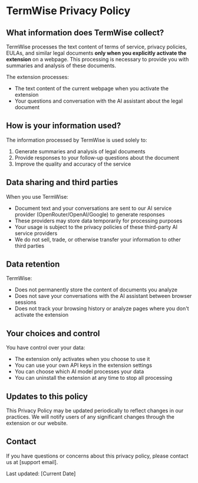 # TermWise Privacy Policy

## What information does TermWise collect?

TermWise processes the text content of terms of service, privacy policies, EULAs, and similar legal documents **only when you explicitly activate the extension** on a webpage. This processing is necessary to provide you with summaries and analysis of these documents.

The extension processes:
- The text content of the current webpage when you activate the extension
- Your questions and conversation with the AI assistant about the legal document

## How is your information used?

The information processed by TermWise is used solely to:
1. Generate summaries and analysis of legal documents
2. Provide responses to your follow-up questions about the document
3. Improve the quality and accuracy of the service

## Data sharing and third parties

When you use TermWise:
- Document text and your conversations are sent to our AI service provider (OpenRouter/OpenAI/Google) to generate responses
- These providers may store data temporarily for processing purposes
- Your usage is subject to the privacy policies of these third-party AI service providers
- We do not sell, trade, or otherwise transfer your information to other third parties

## Data retention

TermWise:
- Does not permanently store the content of documents you analyze
- Does not save your conversations with the AI assistant between browser sessions
- Does not track your browsing history or analyze pages where you don't activate the extension

## Your choices and control

You have control over your data:
- The extension only activates when you choose to use it
- You can use your own API keys in the extension settings
- You can choose which AI model processes your data
- You can uninstall the extension at any time to stop all processing

## Updates to this policy

This Privacy Policy may be updated periodically to reflect changes in our practices. We will notify users of any significant changes through the extension or our website.

## Contact

If you have questions or concerns about this privacy policy, please contact us at [support email].

Last updated: [Current Date] 